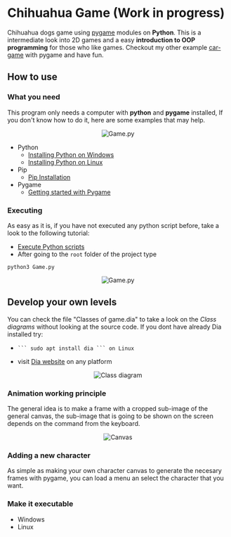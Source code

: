 # Chihuahua Game (Work in progress)

Chihuahua dogs game using [pygame](https://www.pygame.org/news) modules on **Python**.
This is a intermediate look into 2D games and a easy **introduction to OOP programming** for those who like games.
Checkout my other example [car-game](https://github.com/uma-dev/car-game) with pygame and have fun.

## How to use

### What you need

This program only needs a computer with **python** and **pygame** installed, If you don't know how to do it, here are some examples that may help.

<p align="center">
 <img alt="Game.py" src="https://user-images.githubusercontent.com/22565959/215545981-3a106e1a-6674-49c9-b493-a059da383bf4.png">
</p>

- Python
  - [Installing Python on Windows](https://learn.microsoft.com/en-us/windows/python/beginners)
  - [Installing Python on Linux](https://docs.python-guide.org/starting/install3/linux/)
- Pip
  - [Pip Installation](https://pip.pypa.io/en/stable/installation/)
- Pygame
  - [Getting started with Pygame](https://www.pygame.org/wiki/GettingStarted)

### Executing

As easy as it is, if you have not executed any python script before, take a look to the following tutorial:

- [Execute Python scripts](https://pythonbasics.org/execute-python-scripts/)
- After going to the `root` folder of the project type

```
python3 Game.py
```

<p align="center">
 <img alt="Game.py" src="https://user-images.githubusercontent.com/22565959/215546502-d1f4a86c-70ad-4ddd-95a5-32db8f98188f.png">
</p>

## Develop your own levels

You can check the file "Classes of game.dia" to take a look on the _Class diagrams_ without looking at the source code.
If you dont have already Dia installed try:

-     ``` sudo apt install dia ``` on Linux
- visit [Dia website](http://dia-installer.de/) on any platform

<p align="center">
 <img alt="Class diagram" src="https://user-images.githubusercontent.com/22565959/215545446-4c557d95-b2c1-4878-96be-ac669e9e4e3f.png">
</p>

### Animation working principle

The general idea is to make a frame with a cropped sub-image of the general canvas, the sub-image that is going to be shown on the screen depends on the command from the keyboard.

<p align="center">
 <img alt="Canvas" src="https://user-images.githubusercontent.com/22565959/216153341-489e8766-e9f3-4882-bef6-65a41cce2931.png">
</p>

### Adding a new character

As simple as making your own character canvas to generate the necesary frames with pygame, you can load a menu an select the character that you want.

### Make it executable

- Windows
- Linux
